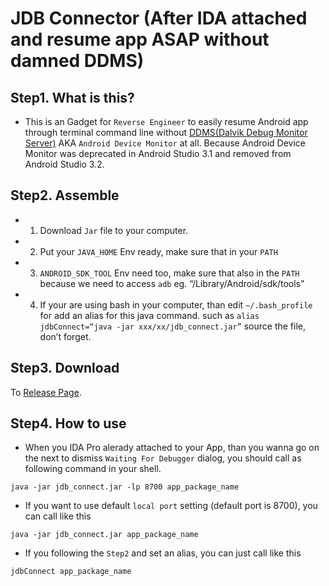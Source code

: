 # JDB Connector (After IDA attached and resume app ASAP without damned DDMS)

## Step1. What is this?
* This is an Gadget for `Reverse Engineer` to easily resume Android app through terminal command line without [DDMS(Dalvik Debug Monitor Server)](https://developer.android.com/studio/profile/monitor) AKA `Android Device Monitor` at all. Because Android Device Monitor was deprecated in Android Studio 3.1 and removed from Android Studio 3.2. 

## Step2. Assemble
* 1. Download `Jar` file to your computer.
* 2. Put your `JAVA_HOME` Env ready, make sure that in your `PATH`
* 3. `ANDROID_SDK_TOOL` Env need too, make sure that also in the `PATH` because we need to access `adb` eg. “/Library/Android/sdk/tools”
* 4. If your are using bash in your computer, than edit `~/.bash_profile` for add an alias for this java command. such as `alias jdbConnect=“java -jar xxx/xx/jdb_connect.jar”` source the file, don’t forget.

## Step3. Download

To [Release Page](https://github.com/xuuhaoo/jdb_connector/releases).

## Step4. How to use
* When you IDA Pro alerady attached to your App, than you wanna go on the next to dismiss `Waiting For Debugger` dialog, you should call as following command in your shell.

```shell
java -jar jdb_connect.jar -lp 8700 app_package_name
```
* If you want to use default `local port` setting (default port is 8700), you can call like this


```shell
java -jar jdb_connect.jar app_package_name
```
* If you following the `Step2` and set an alias, you can just call like this

```shell
jdbConnect app_package_name
```